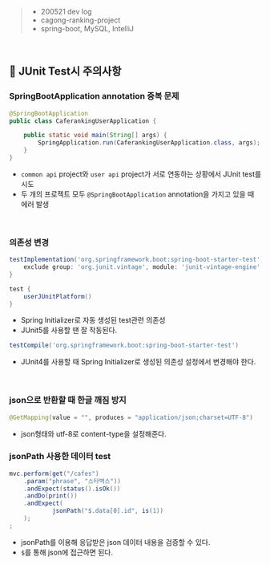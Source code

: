 > - 200521 dev log
> - cagong-ranking-project  
> - spring-boot, MySQL, IntelliJ  

<br>

## 🔖 JUnit Test시 주의사항

### SpringBootApplication annotation 중복 문제

```java
@SpringBootApplication
public class CaferankingUserApplication {

	public static void main(String[] args) {
		SpringApplication.run(CaferankingUserApplication.class, args);
	}
}
```
- `common api` project와 `user api` project가 서로 연동하는 상황에서 JUnit test를 시도
- 두 개의 프로젝트 모두 `@SpringBootApplication` annotation을 가지고 있을 때 에러 발생 


<br>

### 의존성 변경

```gradle
testImplementation('org.springframework.boot:spring-boot-starter-test') {
    exclude group: 'org.junit.vintage', module: 'junit-vintage-engine'
}

test {
    userJUnitPlatform()
}
```
- Spring Initializer로 자동 생성된 test관련 의존성
- JUnit5를 사용할 땐 잘 작동된다.

```gradle
testCompile('org.springframework.boot:spring-boot-starter-test')
```
- JUnit4를 사용할 때 Spring Initializer로 생성된 의존성 설정에서 변경해야 한다.

<br>

### json으로 반환할 때 한글 깨짐 방지

```java
@GetMapping(value = "", produces = "application/json;charset=UTF-8")
```
- json형태와 utf-8로 content-type을 설정해준다.

### jsonPath 사용한 데이터 test

```java
mvc.perform(get("/cafes")
    .param("phrase", "스타벅스"))
    .andExpect(status().isOk())
    .andDo(print())
    .andExpect(
            jsonPath("$.data[0].id", is(1))
    );
;
```
- jsonPath를 이용해 응답받은 json 데이터 내용을 검증할 수 있다.
- `$`를 통해 json에 접근하면 된다.